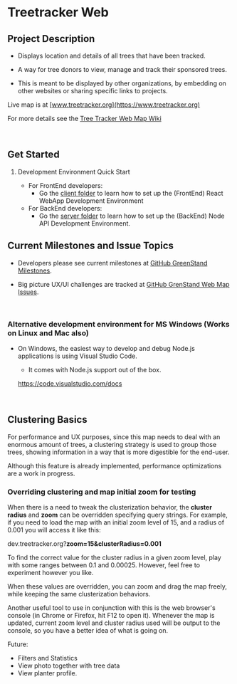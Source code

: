 # Treetracker Web

## Project Description  

* Displays location and details of all trees that have been tracked.

* A way for tree donors to view, manage and track their sponsored trees.

* This is meant to be displayed by other organizations, by embedding on other websites or sharing specific links to projects.

Live map is at [www.treetracker.org](https://www.treetracker.org)

For more details see the [Tree Tracker Web Map Wiki](https://github.com/Greenstand/treetracker-web-map/wiki)

&nbsp;
&nbsp;

## Get Started

1. Development Environment Quick Start

    * For FrontEnd developers:
        * Go the [client folder](./client) to learn how to set up the (FrontEnd) React WebApp Development Environment
    * For BackEnd developers:
        * Go the [server folder](./server) to learn how to set up the (BackEnd) Node API Development Environment.
        


## Current Milestones and Issue Topics  

* Developers please see current milestones at [GitHub GreenStand Milestones](https://github.com/Greenstand/treetracker-web-map/milestones).  


* Big picture UX/UI challenges are tracked at [GitHub GrenStand Web Map Issues](https://github.com/Greenstand/treetracker-web-map/issues?q=is%3Aissue+is%3Aopen+label%3AUX%2FUI).  


&nbsp;
&nbsp;


### Alternative development environment for MS Windows (Works on Linux and Mac also)

- On Windows, the easiest way to develop and debug Node.js applications is using Visual Studio Code.
    - It comes with Node.js support out of the box.


    https://code.visualstudio.com/docs


&nbsp;
&nbsp;


## Clustering Basics

For performance and UX purposes, since this map needs to deal with an enormous amount of trees, a clustering strategy is used to group those trees, showing information in a way that is more digestible for the end-user.

Although this feature is already implemented, performance optimizations are a work in progress.


### Overriding clustering and map initial zoom for testing

When there is a need to tweak the clusterization behavior, the **cluster radius** and **zoom** can be overridden specifying query strings.
For example, if you need to load the map with an initial zoom level of 15, and a radius of 0.001 you will access it like this:

dev.treetracker.org?**zoom=15&clusterRadius=0.001**

To find the correct value for the cluster radius in a given zoom level, play with some ranges between 0.1 and 0.00025. However, feel free to experiment however you like.

When these values are overridden, you can zoom and drag the map freely, while keeping the same clusterization behaviors.

Another useful tool to use in conjunction with this is the web browser's console (in Chrome or Firefox, hit F12 to open it). Whenever the map is updated, current zoom level and cluster radius used will be output to the console, so you have a better idea of what is going on.

Future: 
* Filters and Statistics
* View photo together with tree data
* View planter profile. 
